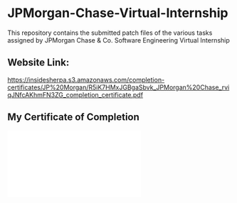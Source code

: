 # JPMorgan-Chase-Virtual-Internship

This repository contains the submitted patch files of the various tasks assigned by JPMorgan Chase &amp; Co. Software Engineering Virtual Internship

## Website Link:

https://insidesherpa.s3.amazonaws.com/completion-certificates/JP%20Morgan/R5iK7HMxJGBgaSbvk_JPMorgan%20Chase_rviqJNfcAKhmFN3ZG_completion_certificate.pdf

## My Certificate of Completion 
![Image description](R5iK7HMxJGBgaSbvk_JPMorgan%20Chase_rviqJNfcAKhmFN3ZG_completion_certificate.pdf)


